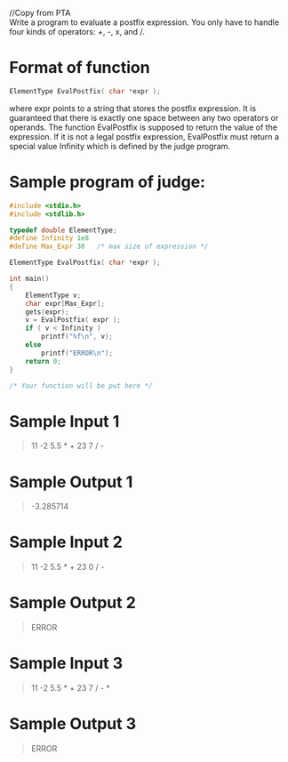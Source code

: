 //Copy from PTA\
Write a program to evaluate a postfix expression. You only have to handle four kinds of operators: +, -, x, and /.
# Format of function
```c
ElementType EvalPostfix( char *expr );
```
where expr points to a string that stores the postfix expression. It is guaranteed that there is exactly one space between any two operators or operands. The function EvalPostfix is supposed to return the value of the expression. If it is not a legal postfix expression, EvalPostfix must return a special value Infinity which is defined by the judge program.


# Sample program of judge:
```c
#include <stdio.h>
#include <stdlib.h>

typedef double ElementType;
#define Infinity 1e8
#define Max_Expr 30   /* max size of expression */

ElementType EvalPostfix( char *expr );

int main()
{
    ElementType v;
    char expr[Max_Expr];
    gets(expr);
    v = EvalPostfix( expr );
    if ( v < Infinity )
        printf("%f\n", v);
    else
        printf("ERROR\n");
    return 0;
}

/* Your function will be put here */


```

# Sample Input 1
>11 -2 5.5 * + 23 7 / -
# Sample Output 1
>-3.285714
# Sample Input 2
>11 -2 5.5 * + 23 0 / -
# Sample Output 2
>ERROR
# Sample Input 3
>11 -2 5.5 * + 23 7 / - *
# Sample Output 3
>ERROR

